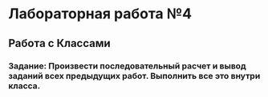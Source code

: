# Лабораторная работа №4
## Работа с Классами
### Задание: Произвести последовательный расчет и вывод заданий всех предыдущих работ. Выполнить все это внутри класса.
